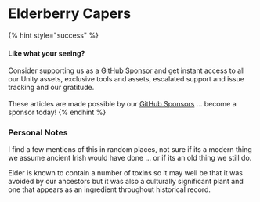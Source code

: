 # Elderberry Capers

{% hint style="success" %}
#### Like what your seeing?

Consider supporting us as a [GitHub Sponsor](../../../../company/become-a-sponsor.md) and get instant access to all our Unity assets, exclusive tools and assets, escalated support and issue tracking and our gratitude.\
\
These articles are made possible by our [GitHub Sponsors](https://github.com/sponsors/heathen-engineering) ... become a sponsor today!
{% endhint %}

### Personal Notes

I find a few mentions of this in random places, not sure if its a modern thing we assume ancient Irish would have done ... or if its an old thing we still do.

Elder is known to contain a number of toxins so it may well be that it was avoided by our ancestors but it was also a culturally significant plant and one that appears as an ingredient throughout historical record.&#x20;
